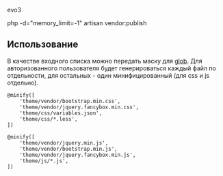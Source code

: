 evo3

php -d="memory_limit=-1" artisan vendor:publish

## Использование

В качестве входного списка можно передать маску для <a href="https://www.php.net/manual/ru/function.glob.php">glob</a>.
Для авторизованного пользователя будет генерироваться каждый файл по отдельности, для остальных - один минифицированный (для css и js отдельно).

```
@minify([
    'theme/vendor/bootstrap.min.css',
    'theme/vendor/jquery.fancybox.min.css',
    'theme/css/variables.json',
    'theme/css/*.less',
])
```

```
@minify([
    'theme/vendor/jquery.min.js',
    'theme/vendor/bootstrap.min.js',
    'theme/vendor/jquery.fancybox.min.js',
    'theme/js/*.js',
])
```

